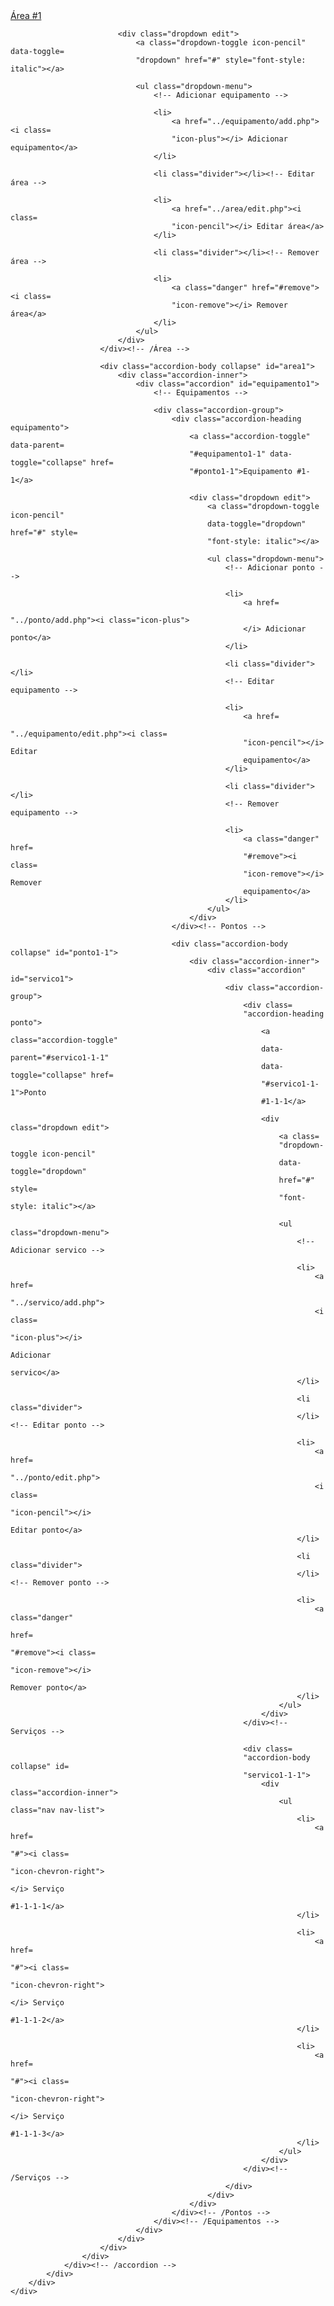 <link href="//netdna.bootstrapcdn.com/twitter-bootstrap/2.3.2/css/bootstrap-combined.min.css" rel="stylesheet" id="bootstrap-css">
<script src="//netdna.bootstrapcdn.com/twitter-bootstrap/2.3.2/js/bootstrap.min.js"></script>
<script src="//code.jquery.com/jquery-1.11.1.min.js"></script>
<!------ Include the above in your HEAD tag ---------->

<div class="container">
	<div class="row">
		<div class="span12">
    	    <div class="menu">
                <div class="accordion">
                    <!-- Áreas -->
                    <div class="accordion-group">
                        <!-- Área -->
                        <div class="accordion-heading area">
                            <a class="accordion-toggle" data-toggle="collapse" href=
                            "#area1">Área #1</a>
            
                            <div class="dropdown edit">
                                <a class="dropdown-toggle icon-pencil" data-toggle=
                                "dropdown" href="#" style="font-style: italic"></a>
            
                                <ul class="dropdown-menu">
                                    <!-- Adicionar equipamento -->
            
                                    <li>
                                        <a href="../equipamento/add.php"><i class=
                                        "icon-plus"></i> Adicionar equipamento</a>
                                    </li>
            
                                    <li class="divider"></li><!-- Editar área -->
            
                                    <li>
                                        <a href="../area/edit.php"><i class=
                                        "icon-pencil"></i> Editar área</a>
                                    </li>
            
                                    <li class="divider"></li><!-- Remover área -->
            
                                    <li>
                                        <a class="danger" href="#remove"><i class=
                                        "icon-remove"></i> Remover área</a>
                                    </li>
                                </ul>
                            </div>
                        </div><!-- /Área -->
            
                        <div class="accordion-body collapse" id="area1">
                            <div class="accordion-inner">
                                <div class="accordion" id="equipamento1">
                                    <!-- Equipamentos -->
            
                                    <div class="accordion-group">
                                        <div class="accordion-heading equipamento">
                                            <a class="accordion-toggle" data-parent=
                                            "#equipamento1-1" data-toggle="collapse" href=
                                            "#ponto1-1">Equipamento #1-1</a>
            
                                            <div class="dropdown edit">
                                                <a class="dropdown-toggle icon-pencil"
                                                data-toggle="dropdown" href="#" style=
                                                "font-style: italic"></a>
            
                                                <ul class="dropdown-menu">
                                                    <!-- Adicionar ponto -->
            
                                                    <li>
                                                        <a href=
                                                        "../ponto/add.php"><i class="icon-plus">
                                                        </i> Adicionar ponto</a>
                                                    </li>
            
                                                    <li class="divider"></li>
                                                    <!-- Editar equipamento -->
            
                                                    <li>
                                                        <a href=
                                                        "../equipamento/edit.php"><i class=
                                                        "icon-pencil"></i> Editar
                                                        equipamento</a>
                                                    </li>
            
                                                    <li class="divider"></li>
                                                    <!-- Remover equipamento -->
            
                                                    <li>
                                                        <a class="danger" href=
                                                        "#remove"><i class=
                                                        "icon-remove"></i> Remover
                                                        equipamento</a>
                                                    </li>
                                                </ul>
                                            </div>
                                        </div><!-- Pontos -->
            
                                        <div class="accordion-body collapse" id="ponto1-1">
                                            <div class="accordion-inner">
                                                <div class="accordion" id="servico1">
                                                    <div class="accordion-group">
                                                        <div class=
                                                        "accordion-heading ponto">
                                                            <a class="accordion-toggle"
                                                            data-parent="#servico1-1-1"
                                                            data-toggle="collapse" href=
                                                            "#servico1-1-1">Ponto
                                                            #1-1-1</a>
            
                                                            <div class="dropdown edit">
                                                                <a class=
                                                                "dropdown-toggle icon-pencil"
                                                                data-toggle="dropdown"
                                                                href="#" style=
                                                                "font-style: italic"></a>
            
                                                                <ul class="dropdown-menu">
                                                                    <!-- Adicionar servico -->
            
                                                                    <li>
                                                                        <a href=
                                                                        "../servico/add.php">
                                                                        <i class=
                                                                        "icon-plus"></i>
                                                                        Adicionar
                                                                        servico</a>
                                                                    </li>
            
                                                                    <li class="divider">
                                                                    </li><!-- Editar ponto -->
            
                                                                    <li>
                                                                        <a href=
                                                                        "../ponto/edit.php">
                                                                        <i class=
                                                                        "icon-pencil"></i>
                                                                        Editar ponto</a>
                                                                    </li>
            
                                                                    <li class="divider">
                                                                    </li><!-- Remover ponto -->
            
                                                                    <li>
                                                                        <a class="danger"
                                                                        href=
                                                                        "#remove"><i class=
                                                                        "icon-remove"></i>
                                                                        Remover ponto</a>
                                                                    </li>
                                                                </ul>
                                                            </div>
                                                        </div><!-- Serviços -->
            
                                                        <div class=
                                                        "accordion-body collapse" id=
                                                        "servico1-1-1">
                                                            <div class="accordion-inner">
                                                                <ul class="nav nav-list">
                                                                    <li>
                                                                        <a href=
                                                                        "#"><i class=
                                                                        "icon-chevron-right">
                                                                        </i> Serviço
                                                                        #1-1-1-1</a>
                                                                    </li>
            
                                                                    <li>
                                                                        <a href=
                                                                        "#"><i class=
                                                                        "icon-chevron-right">
                                                                        </i> Serviço
                                                                        #1-1-1-2</a>
                                                                    </li>
            
                                                                    <li>
                                                                        <a href=
                                                                        "#"><i class=
                                                                        "icon-chevron-right">
                                                                        </i> Serviço
                                                                        #1-1-1-3</a>
                                                                    </li>
                                                                </ul>
                                                            </div>
                                                        </div><!-- /Serviços -->
                                                    </div>
                                                </div>
                                            </div>
                                        </div><!-- /Pontos -->
                                    </div><!-- /Equipamentos -->
                                </div>
                            </div>
                        </div>
                    </div>
                </div><!-- /accordion -->
            </div> 
		</div>
	</div>
</div>
